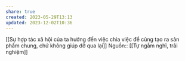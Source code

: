 ```yaml
---
share: true
created: 2023-05-29T13:13
updated: 2023-12-02T10:36
---
```

[[Sự hợp tác xã hội của ta hướng đến việc chia việc để cùng tạo ra sản phẩm chung, chứ không giúp đỡ qua lại]]
Nguồn:: [[Tự ngẫm nghĩ, trải nghiệm]]